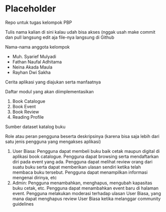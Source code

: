 # Placeholder
Repo untuk tugas kelompok PBP

Tulis nama kalian di sini kalau udah bisa akses (nggak usah make commit dan pull langsung edit aja file-nya langsung di Github

Nama-nama anggota kelompok
- Muh. Syarief Mulyadi
- Fathan  Naufal Adhitama
- Neina Akada Maula
- Rayhan Dwi Sakha

Cerita aplikasi yang diajukan serta manfaatnya

Daftar modul yang akan diimplementasikan
1. Book Catalogue
2. Book Event
3. Book Review
4. Reading Profile
   
Sumber dataset katalog buku

Role atau peran pengguna beserta deskripsinya (karena bisa saja lebih dari satu jenis pengguna yang mengakses aplikasi)
1. User Biasa:
     Pengguna dapat membeli buku baik cetak maupun digital di aplikasi book catalogue. Pengguna dapat browsing serta mendaftarkan diri pada event yang ada. Pengguna dapat melihat review orang dari suatu buku serta dapat memberikan ulasan sendiri ketika telah membaca buku tersebut. Pengguna dapat menampilkan informasi mengenai dirinya, etc
3. Admin:
       Pengguna menambahkan, menghapus, mengubah kapasitas buku cetak, etc. Pengguna dapat menambahkan event baru di halaman event. Pengguna melakukan moderasi terhadap ulasan User Biasa, yang mana dapat menghapus review User Biasa ketika melanggar community guidelines
